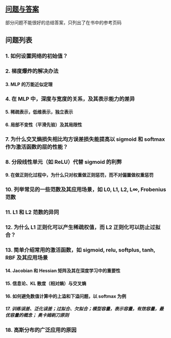 ## [问题与答案](./QA.md)

部分问题不能很好的总结答案，只列出了在书中的参考页码

## 问题列表

### 1. 如何设置网络的初始值？

### 2. 梯度爆炸的解决办法

#### 3. MLP 的万能近似定理

### 4. 在 MLP 中，深度与宽度的关系，及其表示能力的差异

#### 5. 稀疏表示，低维表示，独立表示

#### 6. 局部不变性（平滑先验）及其局限性

### 7. 为什么交叉熵损失相比均方误差损失能提高以 sigmoid 和 softmax 作为激活函数的层的性能？

### 8. 分段线性单元（如 ReLU）代替 sigmoid 的利弊

#### 9. 在做正则化过程中，为什么只对权重做正则惩罚，而不对偏置做权重惩罚

### 10. 列举常见的一些范数及其应用场景，如 L0, L1, L2, L∞, Frobenius 范数

### 11. L1 和 L2 范数的异同

### 12. 为什么 L1 正则化可以产生稀疏权值，而 L2 正则化可以防止过拟合？

### 13. 简单介绍常用的激活函数，如 sigmoid, relu, softplus, tanh, RBF 及其应用场景

#### 14. Jacobian 和 Hessian 矩阵及其在深度学习中的重要性

#### 15. 信息论、KL 散度（相对熵）与交叉熵

#### 16. 如何避免数值计算中的上溢和下溢问题，以 softmax 为例

##### 17. 训练误差、泛化误差；过拟合、欠拟合；模型容量，表示容量，有效容量，最优容量的概念； 奥卡姆剃刀原则

### 18. 高斯分布的广泛应用的原因


